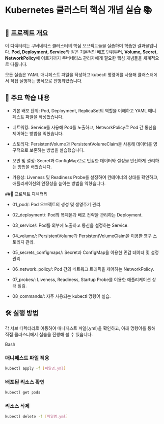 # Kubernetes 클러스터 핵심 개념 실습 📚
## 📖 프로젝트 개요
이 디렉터리는 쿠버네티스 클러스터의 핵심 오브젝트들을 실습하며 학습한 결과물입니다. **Pod, Deployment, Service**와 같은 기본적인 배포 단위부터, **Volume, Secret, NetworkPolicy**에 이르기까지 쿠버네티스 관리자에게 필요한 핵심 개념들을 체계적으로 다룹니다.

모든 실습은 YAML 매니페스트 파일을 작성하고 kubectl 명령어를 사용해 클러스터에서 직접 실행하는 방식으로 진행되었습니다.

## 🚀 주요 학습 내용
+ 기본 배포 단위: Pod, Deployment, ReplicaSet의 역할을 이해하고 YAML 매니페스트 파일을 작성했습니다.

+ 네트워킹: Service를 사용해 Pod를 노출하고, NetworkPolicy로 Pod 간 통신을 제어하는 방법을 익혔습니다.

+ 스토리지: PersistentVolume과 PersistentVolumeClaim을 사용해 데이터를 영구적으로 보존하는 방법을 실습했습니다.

+ 보안 및 설정: Secret과 ConfigMap으로 민감한 데이터와 설정을 안전하게 관리하는 방법을 배웠습니다.

+ 가용성: Liveness 및 Readiness Probe를 설정하여 컨테이너의 상태를 확인하고, 애플리케이션의 안정성을 높이는 방법을 익혔습니다.

##📂 프로젝트 디렉터리
+ 01_pod/: Pod 오브젝트의 생성 및 생명주기 관리.

+ 02_deployment/: Pod의 복제본과 배포 전략을 관리하는 Deployment.

+ 03_service/: Pod를 외부에 노출하고 통신을 설정하는 Service.

+ 04_volume/: PersistentVolume과 PersistentVolumeClaim을 이용한 영구 스토리지 관리.

+ 05_secrets_configmaps/: Secret과 ConfigMap을 이용한 민감 데이터 및 설정 관리.

+ 06_network_policy/: Pod 간의 네트워크 트래픽을 제어하는 NetworkPolicy.

+ 07_probes/: Liveness, Readiness, Startup Probe를 이용한 애플리케이션 상태 점검.

+ 08_commands/: 자주 사용되는 kubectl 명령어 실습.

## 🛠️ 실행 방법
각 서브 디렉터리로 이동하여 매니페스트 파일(.yml)을 확인하고, 아래 명령어를 통해 직접 클러스터에서 실습을 진행해 볼 수 있습니다.

Bash

### 매니페스트 파일 적용
```bash
kubectl apply -f [파일명.yml]
```
### 배포된 리소스 확인
```bash
kubectl get pods
```

### 리소스 삭제
```bash
kubectl delete -f [파일명.yml]
```
